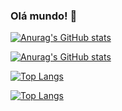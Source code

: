 ### Olá mundo!  👋


[![Anurag's GitHub stats](https://github-readme-stats.vercel.app/api?username=gstavomota&hide=stars&count_private=true&show_icons=true&theme=dark)](https://github.com/anuraghazra/github-readme-stats#gh-dark-mode-only)

[![Anurag's GitHub stats](https://github-readme-stats.vercel.app/api?username=gstavomota&hide=stars&count_private=true&show_icons=true)](https://github.com/anuraghazra/github-readme-stats#gh-light-mode-only)

[![Top Langs](https://github-readme-stats.vercel.app/api/top-langs/?username=gstavomota&layout=compact&theme=dark)](https://github.com/anuraghazra/github-readme-stats#gh-dark-mode-only)

[![Top Langs](https://github-readme-stats.vercel.app/api/top-langs/?username=gstavomota&layout=compact)](https://github.com/anuraghazra/github-readme-stats#gh-light-mode-only)

<!--
**gstavomota/gstavomota** is a ✨ _special_ ✨ repository because its `README.md` (this file) appears on your GitHub profile.

Here are some ideas to get you started:

- 🔭 I’m currently working on ...
- 🌱 I’m currently learning ...
- 👯 I’m looking to collaborate on ...
- 🤔 I’m looking for help with ...
- 💬 Ask me about ...
- 📫 How to reach me: ...
- 😄 Pronouns: ...
- ⚡ Fun fact: ...
-->
